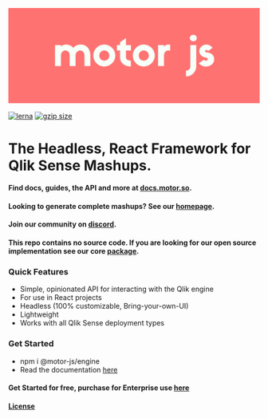 ![Motor Logo](./motor_red.png)

[![lerna](https://img.shields.io/badge/maintained%20with-lerna-cc00ff.svg)](https://lerna.js.org/)
 <a href="https://bundlephobia.com/result?p=@motor-js/engine" title="Motor.js latest minified+gzip size"><img src="https://badgen.net/bundlephobia/minzip/@motor-js/engine" alt="gzip size"></a>

 
# The Headless, React Framework for Qlik Sense Mashups.

#### Find docs, guides, the API and more at  [docs.motor.so](https://docs.motor.so).

#### Looking to generate complete mashups? See our [homepage](https://motor.so).

#### Join our community on [discord](https://discord.com/invite/jmjx78N59b).

#### This repo contains no source code. If you are looking for our open source implementation see our core [package](https://github.com/motor-js/motor-ui).

### Quick Features

- Simple, opinionated API for interacting with the Qlik engine
- For use in React projects
- Headless (100% customizable, Bring-your-own-UI)
- Lightweight
- Works with all Qlik Sense deployment types

### Get Started
- npm i @motor-js/engine
- Read the documentation [here](https://docs.motor.so/motor-js-engine/getting-started)


#### Get Started for free, purchase for Enterprise use [here](https://motor.so/pricing)

#### [License](https://docs.motor.so/motor-js-engine/license)


